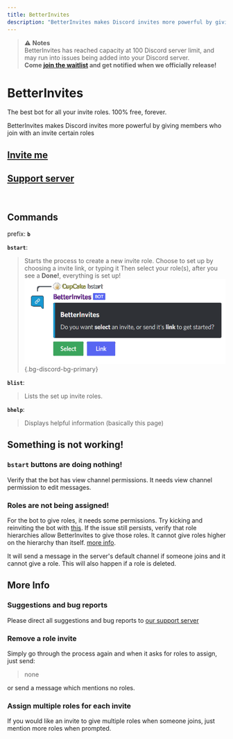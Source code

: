 ```yaml
---
title: BetterInvites
description: "BetterInvites makes Discord invites more powerful by giving members who join with an invite certain roles"
---
```


> ⚠ **Notes**
> <br>
> BetterInvites has reached capacity at 100 Discord server limit, and may run into issues being added into your Discord server.
> <br>
> **Come [join the waitlist](/discord) and get notified when we officially release!**


# BetterInvites

<div class="text-xl">The best bot for all your invite roles. 100% free, forever.</div>

BetterInvites makes Discord invites more powerful by giving members who join with an invite certain roles

## [Invite me](https://thymedev.github.io/invite/betterinvites)
## [Support server](https://thymedev.github.io/discord.html)

<br />

## Commands
prefix: **`b`**

**`bstart`**: 
>Starts the process to create a new invite role.
>Choose to set up by choosing a invite link, or typing it
>Then select your role(s), after you see a **Done!**, everything is set up!
![Image of /bstart command, with "Select" and "Link" buttons below](/media/BetterInvites_bstart.png){.bg-discord-bg-primary}

**`blist`**:
>Lists the set up invite roles.

**`bhelp`**:
>Displays helpful information (basically this page)

## Something is not working!
### `bstart` buttons are doing nothing!
Verify that the bot has view channel permissions. It needs view channel permission to edit messages.

### Roles are not being assigned!
For the bot to give roles, it needs some permissions. Try kicking and reinviting the bot with [this](https://thymedev.github.io/invite/betterinvites).
If the issue still persists, verify that role hierarchies allow BetterInvites to give those roles. It cannot give roles higher on the hierarchy than itself. [more info](https://support.discord.com/hc/en-us/articles/214836687-Role-Management-101).

It will send a message in the server's default channel if someone joins and it cannot give a role.
This will also happen if a role is deleted.

## More Info
### Suggestions and bug reports
Please direct all suggestions and bug reports to [our support server](https://thymedev.github.io/discord.html)

### Remove a role invite
Simply go through the process again and when it asks for roles to assign, just send:
>none

or send a message which mentions no roles.

### Assign multiple roles for each invite
If you would like an invite to give multiple roles when someone joins, just mention more roles when prompted.
